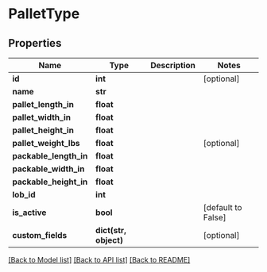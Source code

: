 # PalletType

## Properties
Name | Type | Description | Notes
------------ | ------------- | ------------- | -------------
**id** | **int** |  | [optional] 
**name** | **str** |  | 
**pallet_length_in** | **float** |  | 
**pallet_width_in** | **float** |  | 
**pallet_height_in** | **float** |  | 
**pallet_weight_lbs** | **float** |  | [optional] 
**packable_length_in** | **float** |  | 
**packable_width_in** | **float** |  | 
**packable_height_in** | **float** |  | 
**lob_id** | **int** |  | 
**is_active** | **bool** |  | [default to False]
**custom_fields** | **dict(str, object)** |  | [optional] 

[[Back to Model list]](../README.md#documentation-for-models) [[Back to API list]](../README.md#documentation-for-api-endpoints) [[Back to README]](../README.md)


